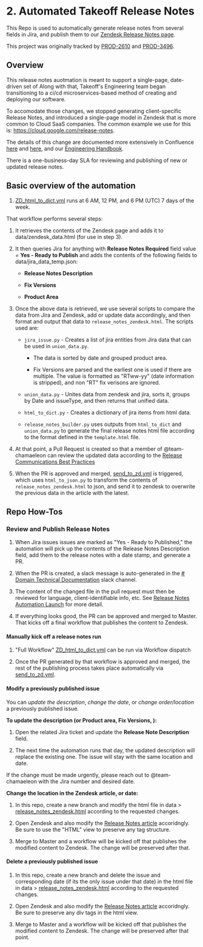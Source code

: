 # 2. Automated Takeoff Release Notes

This Repo is used to automatically generate release notes from several fields in Jira, and publish them to our [Zendesk Release Notes page](https://support.takeoff.com/hc/en-us/articles/4417757892753).

This project was originally tracked by [PROD-2610](https://takeofftech.atlassian.net/browse/PROD-2610) and [PROD-3496](https://takeofftech.atlassian.net/browse/PROD-3496).

## Overview

This release notes auotmation is meant to support a single-page, date-driven set of  Along with that, Takeoff's Engineering team began transitioning to a ci/cd microservices-based method of creating and deploying our software.

To accomodate those changes, we stopped generating client-specific Release Notes, and introduced a single-page model in Zendesk that is more common to Cloud SaaS companies. The common example we use for this is: https://cloud.google.com/release-notes.

The details of this change are documented more extensively in Confluence [here](https://takeofftech.atlassian.net/wiki/spaces/TE/pages/3714285645/Release+Notes+Automation+Rollout) and [here](https://takeofftech.atlassian.net/wiki/spaces/TOP/blog/2022/11/08/3846668647/Release+Communications+Best+Practices+How+and+When+to+Communicate+about+Releases), and our [Engineering Handbook](https://engineering-handbook.takeofftech.org/docs/domains/production/release-notes/).

There is a one-business-day SLA for reviewing and publishing of new or updated release notes.

## Basic overview of the automation

1. [ZD_html_to_dict.yml](https://github.com/takeoff-com/release-notes/blob/master/.github/workflows/ZD_html_to_dict.yml) runs at 6 AM, 12 PM, and 6 PM (UTC) 7 days of the week.

That workflow performs several steps:

   1. It retrieves the contents of the Zendesk page and adds it to data/zendesk_data.html (for use in step 3).

   2. It then queries Jira for anything with **Release Notes Required** field value = **Yes - Ready to Publish** and adds the contents of the following fields to data/jira_data_temp.json:

      - **Release Notes Description**

      - **Fix Versions**

      - **Product Area**

1. Once the above data is retrieved, we use several scripts to compare the data from Jira and Zendesk, add or update data accordingly, and then format and output that data to `release_notes_zendesk.html`. The scripts used are:

  

   - `jira_issue.py` - Creates a list of jira entities from Jira data that can be used in `union_data.py`.

     - The data is sorted by date and grouped product area.

     - Fix Versions are parsed and the earliest one is used if there are multiple. The value is formatted as "RTww-yy" (date information is stripped), and non "RT" fix verisons are ignored.

   - `union_data.py` - Unites data from zendesk and jira, sorts it, groups by Date and issueType, and then returns that unified data.

   - `html_to_dict.py` - Creates a dictionary of jira items from html data.

   - `release_notes_builder.py` uses outputs from `html_to_dict` and `union_data.py` to generate the final release notes html file according to the format defined in the `template.html` file.

4. At that point, a Pull Request is created so that a member of @team-chamaeleon can review the updated data according to the [Release Communications Best Practices](https://takeofftech.atlassian.net/wiki/spaces/TOP/blog/2022/11/08/3846668647/Release+Communications+Best+Practices+How+and+When+to+Communicate+about+Releases)

5. When the PR is approved and merged, [send_to_zd.yml](https://github.com/takeoff-com/release-notes/blob/master/.github/workflows/send_to_zd.yml) is triggered, which uses `html_to_json.py` to transform the contents of `release_notes_zendesk.html` to json, and send it to zendesk to overwrite the previous data in the article with the latest.

  
  

## Repo How-Tos

### Review and Publish Release Notes

1. When Jira issues issues are marked as "Yes - Ready to Published," the automation will pick up the contents of the Release Notes Description field, add them to the release notes with a date stamp, and generate a PR.

2. When the PR is created, a slack message is auto-generated in the [# Domain Technical Documentation](https://takeofftech.slack.com/archives/C01HD8K8QEP) slack channel.

3. The content of the changed file in the pull request must then be reviewed for language, client-identifiable info, etc. See [Release Notes Automation Launch](https://takeofftech.atlassian.net/wiki/spaces/TE/pages/3714285645/Release+Notes+Automation+Launch) for more detail.

4. If everything looks good, the PR can be approved and merged to Master. That kicks off a final workflow that publishes the content to Zendesk.

  

#### Manually kick off a release notes run

1. "Full Workflow" [ZD_html_to_dict.yml](https://github.com/takeoff-com/release-notes/blob/master/.github/workflows/ZD_html_to_dict.yml) can be run via Workflow dispatch

2. Once the PR generated by that workflow is approved and merged, the rest of the publishing process takes place automatically via [send_to_zd.yml](https://github.com/takeoff-com/release-notes/blob/master/.github/workflows/send_to_zd.yml).

#### Modify a previously published issue

You can *update the description*, *change the date*, or *change order/location* a previously published issue.

  

**To update the description (or Product area, Fix Versions, ):**

1. Open the related Jira ticket and update the **Release Note Description** field.

2. The next time the automation runs that day, the updated description will replace the existing one. The issue will stay with the same location and date.

If the change must be made urgently, please reach out to @team-chamaeleon with the Jira number and desired date.

  

**Change the location in the Zendesk article, or date:**

1. In this repo, create a new branch and modify the html file in data > [release_notes_zendesk.html](https://github.com/takeoff-com/release-notes/blob/master/data/release_notes_zendesk.html) according to the requested changes.

2. Open Zendesk and also modify the [Release Notes article](https://takeoffhelp.zendesk.com/hc/en-us/articles/4417757892753-Takeoff-Release-Notes) accoridngly. Be sure to use the "HTML" view to preserve any tag structure.

3. Merge to Master and a workflow will be kicked off that publishes the modified content to Zendesk. The change will be preserved after that.

#### Delete a previously published issue

1. In this repo, create a new branch and delete the issue and corresponding date (if its the only issue under that date) in the html file in data > [release_notes_zendesk.html](https://github.com/takeoff-com/release-notes/blob/master/data/release_notes_zendesk.html) according to the requested changes.

2. Open Zendesk and also modify the [Release Notes article](https://takeoffhelp.zendesk.com/hc/en-us/articles/4417757892753-Takeoff-Release-Notes) accoridngly. Be sure to preserve any div tags in the html view.

3. Merge to Master and a workflow will be kicked off that publishes the modified content to Zendesk. The change will be preserved after that point.